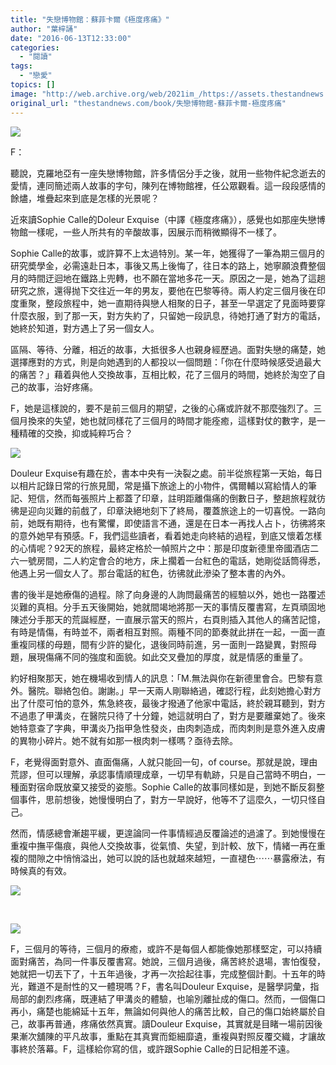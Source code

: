 ```yaml
---
title: "失戀博物館：蘇菲卡爾《極度疼痛》"
author: "葉梓誦"
date: "2016-06-13T12:33:00"
categories:
  - "閱讀"
tags:
  - "戀愛"
topics: []
image: "http://web.archive.org/web/2021im_/https://assets.thestandnews.com/media/photos/exquisite20pain_MTt23.jpg"
original_url: "thestandnews.com/book/失戀博物館-蘇菲卡爾-極度疼痛"
---
```

![](http://web.archive.org/web/2021im_/https://assets.thestandnews.com/media/photos/exquisite20pain_MTt23.jpg)

F：

聽說，克羅地亞有一座失戀博物館，許多情侶分手之後，就用一些物件紀念逝去的愛情，連同簡述兩人故事的字句，陳列在博物館裡，任公眾觀看。這一段段感情的餘燼，堆疊起來到底是怎樣的光景呢？

近來讀Sophie Calle的Doleur Exquise（中譯《極度疼痛》），感覺也如那座失戀博物館一樣呢，一些人所共有的辛酸故事，因展示而稍微顯得不一樣了。

Sophie Calle的故事，或許算不上太過特別。某一年，她獲得了一筆為期三個月的研究奬學金，必需遠赴日本，事後又馬上後悔了，往日本的路上，她寧願浪費整個月的時間迂迴地在鐵路上兜轉，也不願在當地多花一天。原因之一是，她為了這趟研究之旅，還得抛下交往近一年的男友，要他在巴黎等待。兩人約定三個月後在印度重聚，整段旅程中，她一直期待與戀人相聚的日子，甚至一早選定了見面時要穿什麼衣服，到了那一天，對方失約了，只留她一段訊息，待她打通了對方的電話，她終於知道，對方遇上了另一個女人。

區隔、等待、分離，相近的故事，大抵很多人也親身經歷過。面對失戀的痛楚，她選擇應對的方式，則是向她遇到的人都投以一個問題：「你在什麼時候感受過最大的痛苦？」藉着與他人交換故事，互相比較，花了三個月的時間，她終於淘空了自己的故事，治好疼痛。

F，她是這樣說的，要不是前三個月的期望，之後的心痛或許就不那麼強烈了。三個月換來的失望，她也就同樣花了三個月的時間才能痊癒，這樣對仗的數字，是一種精確的交換，抑或純粹巧合？

![](http://web.archive.org/web/2021im_/https://assets.thestandnews.com/media/photos/Exquisite20Pain20First20Half_cMz88.jpg)

Douleur Exquise有趣在於，書本中央有一決裂之處。前半從旅程第一天始，每日以相片記錄日常的行旅見聞，常是攝下旅途上的小物件，偶爾輔以寫給情人的筆記、短信，然而每張照片上都蓋了印章，註明距離傷痛的倒數日子，整趟旅程就彷彿是迎向災難的前戲了，印章決絕地刻下了終局，覆蓋旅途上的一切喜悅。一路向前，她既有期待，也有驚懼，即使語言不通，還是在日本一再找人占卜，彷彿將來的意外她早有預感。F，我們這些讀者，看着她走向終結的過程，到底又懷着怎樣的心情呢？92天的旅程，最終定格於一幀照片之中：那是印度新德里帝國酒店二六一號房間，二人約定會合的地方，床上擱着一台紅色的電話，她剛從話筒得悉，他遇上另一個女人了。那台電話的紅色，彷彿就此滲染了整本書的內外。

書的後半是她療傷的過程。除了向身邊的人詢問最痛苦的經驗以外，她也一路覆述災難的真相。分手五天後開始，她就間竭地將那一天的事情反覆書寫，左頁頑固地陳述分手那天的荒誕經歷，一直展示當天的照片，右頁則插入其他人的痛苦記憶，有時是情傷，有時並不，兩者相互對照。兩種不同的節奏就此拼在一起，一面一直重複同樣的母題，間有少許的變化，退後同時前進，另一面則一路變異，對照母題，展現傷痛不同的強度和面貌。如此交叉疊加的厚度，就是情感的重量了。

約好相聚那天，她在機場收到情人的訊息：「M.無法與你在新德里會合。巴黎有意外。醫院。聯絡包伯。謝謝。」早一天兩人剛聯絡過，確認行程，此刻她擔心對方出了什麼可怕的意外，焦急終夜，最後才撥通了他家中電話，終於親耳聽到，對方不過患了甲溝炎，在醫院只待了十分鐘，她這就明白了，對方是要離棄她了。後來她特意查了字典，甲溝炎乃指甲急性發炎，由肉刺造成，而肉刺則是意外進入皮膚的異物小碎片。她不就有如那一根肉刺一樣嗎？亟待去除。

F，老覺得面對意外、直面傷痛，人就只能回一句，of course。那就是說，理由荒謬，但可以理解，承認事情順理成章，一切早有軌跡，只是自己當時不明白，一種面對宿命既放棄又接受的姿態。Sophie Calle的故事同樣如是，到她不斷反芻整個事件，思前想後，她慢慢明白了，對方一早說好，他等不了這麼久，一切只怪自己。

然而，情感總會漸趨平緩，更遑論同一件事情經過反覆論述的過濾了。到她慢慢在重複中撫平傷痕，與他人交換故事，從氣憤、失望，到計較、放下，情緒一再在重複的間隙之中悄悄溢出，她可以說的話也就越來越短，一直褪色⋯⋯暴露療法，有時候真的有效。

![](http://web.archive.org/web/2021im_/https://assets.thestandnews.com/media/photos/Exquisite20pain20day2012_ldYhM.jpg)

 

![](http://web.archive.org/web/2021im_/https://assets.thestandnews.com/media/photos/Exquisite20Pain20day2036_cezhm.jpg)

F，三個月的等待，三個月的療癒，或許不是每個人都能像她那樣堅定，可以持續面對痛苦，為同一件事反覆書寫。她說，三個月過後，痛苦終於退場，害怕復發，她就把一切丟下了，十五年過後，才再一次拾起往事，完成整個計劃。十五年的時光，難道不是耐性的又一體現嗎？F，書名叫Douleur Exquise，是醫學詞彙，指局部的劇烈疼痛，既連結了甲溝炎的體驗，也喻別離扯成的傷口。然而，一個傷口再小，痛楚也能綿延十五年，無論如何與他人的痛苦比較，自己的傷口始終屬於自己，故事再普通，疼痛依然真實。讀Douleur Exquise，其實就是目睹一場前因後果漸次舖陳的平凡故事，重點在其真實而鉅細靡遺，重複與對照反覆交織，才讓故事終於落幕。F，這樣給你寫的信，或許跟Sophie Calle的日記相差不遠。
